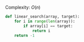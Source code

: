 Complexity: $O(n)$

```python
def linear_search(array, target):
	for i in range(len(array)):
		if array[i] == target:
			return i
	return -1
```